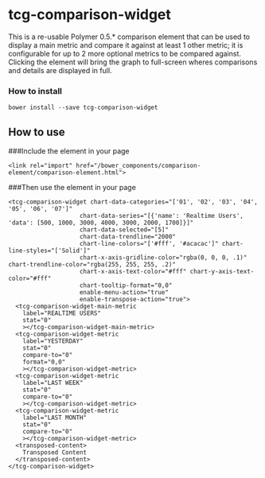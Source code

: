 # tcg-comparison-widget

This is a re-usable Polymer 0.5.* comparison element that can be used to display a main metric and compare it against 
at least 1 other metric; it is configurable for up to 2 more optional metrics to be compared against. Clicking the
element will bring the graph to full-screen wheres comparisons and details are displayed in full.

### How to install

```
bower install --save tcg-comparison-widget
```

## How to use
###Include the element in your page

```
<link rel="import" href="/bower_components/comparison-element/comparison-element.html">
```

###Then use the element in your page

```
<tcg-comparison-widget chart-data-categories="['01', '02', '03', '04', '05', '06', '07']"
                    chart-data-series="[{'name': 'Realtime Users', 'data': [500, 1000, 3000, 4000, 3000, 2000, 1700]}]"
                    chart-data-selected="[5]"
                    chart-data-trendline="2000"
                    chart-line-colors="['#fff', '#acacac']" chart-line-styles="['Solid']"
                    chart-x-axis-gridline-color="rgba(0, 0, 0, .1)" chart-trendline-color="rgba(255, 255, 255, .2)"
                    chart-x-axis-text-color="#fff" chart-y-axis-text-color="#fff"
                    chart-tooltip-format="0,0"
                    enable-menu-action="true"
                    enable-transpose-action="true">
  <tcg-comparison-widget-main-metric
    label="REALTIME USERS"
    stat="0"
    ></tcg-comparison-widget-main-metric>
  <tcg-comparison-widget-metric
    label="YESTERDAY"
    stat="0"
    compare-to="0"
    format="0,0"
    ></tcg-comparison-widget-metric>
  <tcg-comparison-widget-metric
    label="LAST WEEK"
    stat="0"
    compare-to="0"
    ></tcg-comparison-widget-metric>
  <tcg-comparison-widget-metric
    label="LAST MONTH"
    stat="0"
    compare-to="0"
    ></tcg-comparison-widget-metric>
  <transposed-content>
    Transposed Content
  </transposed-content>
</tcg-comparison-widget>
```
